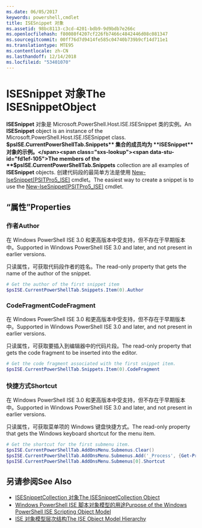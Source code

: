 ```yaml
---
ms.date: 06/05/2017
keywords: powershell,cmdlet
title: ISESnippet 对象
ms.assetid: 98bc8113-c3cd-4201-bdb9-9d9bdb7e266c
ms.openlocfilehash: f80080f4207cf226fb7466c4842446d08c081347
ms.sourcegitcommit: 00ff76d7d9414fe585c04740b739b9cf14d711e1
ms.translationtype: MTE95
ms.contentlocale: zh-CN
ms.lasthandoff: 12/14/2018
ms.locfileid: "53401070"
---
```

# <a name="the-isesnippetobject"></a><span data-ttu-id="fd1ef-103">ISESnippet 对象</span><span class="sxs-lookup"><span data-stu-id="fd1ef-103">The ISESnippetObject</span></span>

<span data-ttu-id="fd1ef-104">**ISESnippet** 对象是 Microsoft.PowerShell.Host.ISE.ISESnippet 类的实例。</span><span class="sxs-lookup"><span data-stu-id="fd1ef-104">An **ISESnippet** object is an instance of the Microsoft.PowerShell.Host.ISE.ISESnippet class.</span></span> <span data-ttu-id="fd1ef-105">**$psISE.CurrentPowerShellTab.Snippets** 集合的成员均为 **ISESnippet** 对象的示例。</span><span class="sxs-lookup"><span data-stu-id="fd1ef-105">The members of the **$psISE.CurrentPowerShellTab.Snippets** collection are all examples of **ISESnippet** objects.</span></span> <span data-ttu-id="fd1ef-106">创建代码段的最简单方法是使用 [New-IseSnippet&#91;PSITPro5_ISE&#93;](https://technet.microsoft.com/library/0a6339a3-2683-4a8e-8929-90ad9a95c3e0) cmdlet。</span><span class="sxs-lookup"><span data-stu-id="fd1ef-106">The easiest way to create a snippet is to use the [New-IseSnippet&#91;PSITPro5_ISE&#93;](https://technet.microsoft.com/library/0a6339a3-2683-4a8e-8929-90ad9a95c3e0) cmdlet.</span></span>

## <a name="properties"></a><span data-ttu-id="fd1ef-107">“属性”</span><span class="sxs-lookup"><span data-stu-id="fd1ef-107">Properties</span></span>

### <a name="author"></a><span data-ttu-id="fd1ef-108">作者</span><span class="sxs-lookup"><span data-stu-id="fd1ef-108">Author</span></span>

<span data-ttu-id="fd1ef-109">在 Windows PowerShell ISE 3.0 和更高版本中受支持，但不存在于早期版本中。</span><span class="sxs-lookup"><span data-stu-id="fd1ef-109">Supported in Windows PowerShell ISE 3.0 and later, and not present in earlier versions.</span></span>

<span data-ttu-id="fd1ef-110">只读属性，可获取代码段作者的姓名。</span><span class="sxs-lookup"><span data-stu-id="fd1ef-110">The read-only property that gets the name of the author of the snippet.</span></span>

```powershell
# Get the author of the first snippet item
$psISE.CurrentPowerShellTab.Snippets.Item(0).Author
```

### <a name="codefragment"></a><span data-ttu-id="fd1ef-111">CodeFragment</span><span class="sxs-lookup"><span data-stu-id="fd1ef-111">CodeFragment</span></span>

<span data-ttu-id="fd1ef-112">在 Windows PowerShell ISE 3.0 和更高版本中受支持，但不存在于早期版本中。</span><span class="sxs-lookup"><span data-stu-id="fd1ef-112">Supported in Windows PowerShell ISE 3.0 and later, and not present in earlier versions.</span></span>

<span data-ttu-id="fd1ef-113">只读属性，可获取要插入到编辑器中的代码片段。</span><span class="sxs-lookup"><span data-stu-id="fd1ef-113">The read-only property that gets the code fragment to be inserted into the editor.</span></span>

```powershell
# Get the code fragment associated with the first snippet item.
$psISE.CurrentPowerShellTab.Snippets.Item(0).CodeFragment
```

### <a name="shortcut"></a><span data-ttu-id="fd1ef-114">快捷方式</span><span class="sxs-lookup"><span data-stu-id="fd1ef-114">Shortcut</span></span>

<span data-ttu-id="fd1ef-115">在 Windows PowerShell ISE 3.0 和更高版本中受支持，但不存在于早期版本中。</span><span class="sxs-lookup"><span data-stu-id="fd1ef-115">Supported in Windows PowerShell ISE 3.0 and later, and not present in earlier versions.</span></span>

<span data-ttu-id="fd1ef-116">只读属性，可获取菜单项的 Windows 键盘快捷方式。</span><span class="sxs-lookup"><span data-stu-id="fd1ef-116">The read-only property that gets the Windows keyboard shortcut for the menu item.</span></span>

```powershell
# Get the shortcut for the first submenu item.
$psISE.CurrentPowerShellTab.AddOnsMenu.Submenus.Clear()
$psISE.CurrentPowerShellTab.AddOnsMenu.Submenus.Add('_Process', {Get-Process}, 'Alt+P')
$psISE.CurrentPowerShellTab.AddOnsMenu.Submenus[0].Shortcut
```

## <a name="see-also"></a><span data-ttu-id="fd1ef-117">另请参阅</span><span class="sxs-lookup"><span data-stu-id="fd1ef-117">See Also</span></span>

- [<span data-ttu-id="fd1ef-118">ISESnippetCollection 对象</span><span class="sxs-lookup"><span data-stu-id="fd1ef-118">The ISESnippetCollection Object</span></span>](The-ISESnippetCollection-Object.md)
- [<span data-ttu-id="fd1ef-119">Windows PowerShell ISE 脚本对象模型的用途</span><span class="sxs-lookup"><span data-stu-id="fd1ef-119">Purpose of the Windows PowerShell ISE Scripting Object Model</span></span>](purpose-of-the-windows-powershell-ise-scripting-object-model.md)
- [<span data-ttu-id="fd1ef-120">ISE 对象模型层次结构</span><span class="sxs-lookup"><span data-stu-id="fd1ef-120">The ISE Object Model Hierarchy</span></span>](The-ISE-Object-Model-Hierarchy.md)